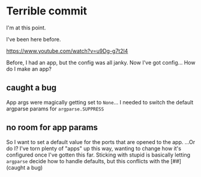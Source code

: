 # Terrible commit

I'm at this point.

I've been here before.

<https://www.youtube.com/watch?v=u9Dg-g7t2l4>

Before, I had an app, but the config was all janky. Now I've got config... How do I make an app?

## caught a bug

App args were magically getting set to `None`... I needed to switch the default
argparse params for `argparse.SUPPRESS`

## no room for app params

So I want to set a default value for the ports that are opened to the app.
...Or do I? I've torn plenty of "apps" up this way, wanting to change how it's
configured once I've gotten this far. Sticking with stupid is basically letting
`argparse` decide how to handle defaults, but this conflicts with the [##](caught a bug)
